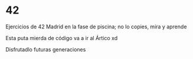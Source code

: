 # 42
Ejercicios de 42 Madrid en la fase de piscina; no lo copies, mira y aprende





Esta puta mierda de código va a ir al Ártico xd

Disfrutadlo futuras generaciones
